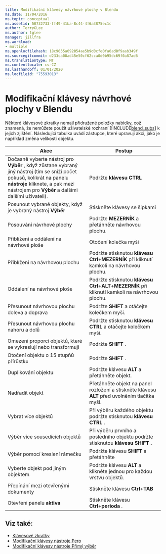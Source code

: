 ```yaml
---
title: Modifikační klávesy návrhové plochy v Blendu
ms.date: 11/04/2016
ms.topic: conceptual
ms.assetid: 50732733-ff49-41ba-8c44-4f6a3875ec1c
author: TerryGLee
ms.author: tglee
manager: jillfra
ms.workload:
- multiple
ms.openlocfilehash: 18c9035a092854ae5b9d0cfe0fa0ad8f9aab349f
ms.sourcegitcommit: d233ca00ad45e50cf62cca0d0b95dc69f0a87ad6
ms.translationtype: MT
ms.contentlocale: cs-CZ
ms.lasthandoff: 01/01/2020
ms.locfileid: "75593013"
---
```

# <a name="artboard-modifier-keys-in-blend"></a>Modifikační klávesy návrhové plochy v Blendu
Některé klávesové zkratky nemají přidružené položky nabídky, což znamená, že nemůžete použít uživatelské rozhraní [!INCLUDE[blend_subs](../debugger/includes/blend_subs_md.md)] k jejich zjištění. Následující tabulka uvádí zástupce, které upravují akci, jako je například změna velikosti objektu.

|Akce|Postup|
| - |-------------|
|Dočasně vyberte nástroj pro **Výběr** , když zůstane vybraný jiný nástroj (tím se sníží počet pokusů, kolikrát na panelu **nástroje** kliknete, a pak mezi nástrojem pro **Výběr** a dalšími dalšími uživateli).|Podržte **klávesu CTRL**|
|Posunout vybrané objekty, když je vybraný nástroj **Výběr**|Stiskněte klávesy se šipkami|
|Posouvání návrhové plochy|Podržte **MEZERNÍK** a přetáhněte návrhovou plochu.|
|Přiblížení a oddálení na návrhové ploše|Otočení kolečka myši|
|Přiblížení na návrhovou plochu|Podržte stisknutou **klávesu Ctrl**+**MEZERNÍK** při kliknutí kamkoli na návrhovou plochu.|
|Oddálení na návrhové ploše|Podržte stisknutou **klávesu Ctrl**+**ALT**+**MEZERNÍK** při kliknutí kamkoli na návrhovou plochu.|
|Přesunout návrhovou plochu doleva a doprava|Podržte **SHIFT** a otáčejte kolečkem myši.|
|Přesunout návrhovou plochu nahoru a dolů|Podržte stisknutou **klávesu CTRL** a otáčejte kolečkem myši.|
|Omezení proporcí objektů, které se vykreslují nebo transformují|Podržte **SHIFT** .|
|Otočení objektu o 15 stupňů přírůstku|Podržte **SHIFT** .|
|Duplikování objektu|Podržte klávesu **ALT** a přetáhněte objekt.|
|Nadřadit objekt|Přetáhněte objekt na panel rozložení a stiskněte klávesu **ALT** před uvolněním tlačítka myši.|
|Vybrat více objektů|Při výběru každého objektu podržte stisknutou **klávesu CTRL** .|
|Výběr více sousedících objektů|Při výběru prvního a posledního objektu podržte stisknutou **klávesu SHIFT** .|
|Výběr pomocí kreslení rámečku|Podržte klávesu **SHIFT** a přetáhněte|
|Vyberte objekt pod jiným objektem.|Podržte klávesu **ALT** a klikněte jednou pro každou vrstvu objektů.|
|Přepínání mezi otevřenými dokumenty|Stiskněte klávesu **Ctrl**+**TAB**|
|Otevření panelu **aktiva**|Stiskněte klávesu **Ctrl**+**perioda** .|

## <a name="see-also"></a>Viz také:

- [Klávesové zkratky](../xaml-tools/keyboard-shortcuts-in-blend.md)
- [Modifikační klávesy nástroje Pero](../xaml-tools/pen-tool-modifier-keys-in-blend.md)
- [Modifikační klávesy nástroje Přímý výběr](../xaml-tools/direct-selection-tool-modifier-keys-in-blend.md)
